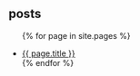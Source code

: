 ---
---

<h2>posts</h2>

<ul>

{% for page in site.pages %}
<li>
  <a href="{{ page.url }}">{{ page.title }}</a>
</li>
{% endfor %}
</ul>
